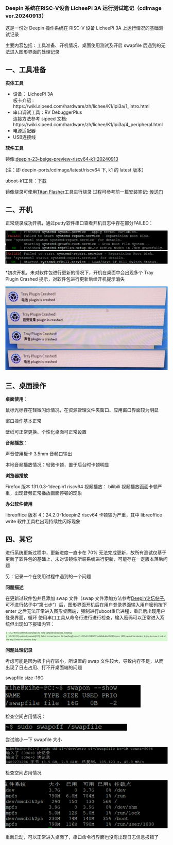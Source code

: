 ### Deepin 系统在RISC-V设备 LicheePi 3A 运行测试笔记（cdimage ver.20240913）

这是一份对 Deepin 操作系统在 RISC-V 设备 LicheePi 3A 上运行情况的基础测试记录

主要内容包括：工具准备、开机情况、桌面使用测试及开启 swapfile 后遇到的无法进入图形界面的处理记录

## 一、工具准备

**实体工具**

<ul>
<li>设备： LicheePi 3A </li> 
  板卡介绍 :
  https://wiki.sipeed.com/hardware/zh/lichee/K1/lpi3a/1_intro.html
<li>串口调试工具：RV DebuggerPlus </li>
连接方法参考 sipeed 文档:
  https://wiki.sipeed.com/hardware/zh/lichee/K1/lpi3a/4_peripheral.html
  
<li>电源适配器</li>
<li>USB连接线</li>
</ul> 

**软件工具**

镜像:[deepin-23-beige-preview-riscv64-k1-20240913](https://ci.deepin.com/repo/deepin/deepin-ports/cdimage/latest/riscv64/)

(注：即 deepin-ports/cdimage/latest/riscv64 下, k1 的 latest 版本）

uboot-k1工具：[下载](https://ci.deepin.com/repo/deepin/deepin-ports/cdimage/latest/riscv64/bootloaders/)

镜像烧录可使用[Titan Flasher](https://cloud.spacemit.com/prod-api/release/download/tools?token=titantools_for_windows_X86_X64)工具进行烧录
过程可参考前一篇安装笔记: [传送门](https://github.com/seig000/Test-for-Installing-Deepin-on-LicheePi-Module-3A/)


## 二、开机

正常烧录成功开机，通过putty软件串口查看开机日志中存在部分FAILED：

![开机日志1](pictures/1.png)
![开机日志2](pictures/2.png)

*初次开机，未对软件包进行更新的情况下，开机在桌面中会出现多个 Tray Plugin Crashed 提示，对软件包进行更新后续开机提示消失

![开机bug](pictures/3.png)

## 三、桌面操作

**桌面使用**：

鼠标光标存在轻微闪烁情况，在资源管理文件夹窗口、应用窗口界面较为明显

窗口操作基本正常

壁纸可正常更换、个性化桌面可正常设置

**音频播放**：

声音使用板卡 3.5mm 音频口输出

本地音频播放情况：轻微卡顿，置于后台时卡顿明显

**浏览器播放**

Firefox 版本 131.0.3-1deepin1 riscv64
视频播放： bilibili 视频播放画面卡顿严重，出现音频正常播放画面停顿的现象

**办公软件使用**

libreoffice 版本 4：24.2.0-1deepin2 riscv64
卡顿较为严重，其中 libreoffice write 软件工具栏出现持续性闪烁现象

## 四、其它

进行系统更新过程中，更新进度一直卡在 70% 无法完成更新，故所有测试仅基于更新了软件包的基础上，未对该镜像所装系统进行更新，可能存在一定版本落后问题

另：记录一个在使用过程中遇到的一个问题

**问题描述** 

在更新过软件包并且添加 swap 文件（swap 文件添加方法参考[Deepin论坛帖子](https://bbs.deepin.org/post/236642),可不进行帖子中“第七步”）后，图形界面开机后在用户登录界面输入用户密码按下 enter 之后无法正常进入图形桌面端，强制进行uboot重启进程，重启后出现用户登录界面，循环
使用串口工具从命令行进行进行检查，输入密码可以正常进入系统但出现如下报错内容：

![内容报错](pictures/41.png)


**问题处理记录**

考虑可能是因为板卡内存较小，所设置的 swap 文件较大，导致内存不足，从而出现了日志占用、打不开桌面端的问题

swapfile size :16G

![swapfile大小](pictures/42.png)

检查空间占用情况：

![空间占用情况](pictures/43.png)

尝试缩小一下 swapfile 大小

![缩小swapfile](pictures/44.png)

检查空间占用情况

![缩小swapfile](pictures/45.png)

重新启动，可以正常进入桌面了，串口命令行界面也没有出现日志信息报错了

